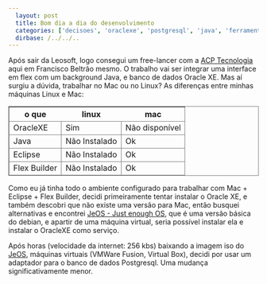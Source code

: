 ```yaml
---
  layout: post 
  title: Bom dia a dia do desenvolvimento 
  categories: ['decisoes', 'oraclexe', 'postgresql', 'java', 'ferramentas', 'linux', 'mac'] 
  dirbase: /../../..
---
```

<style>
 table, tr, td { border: 1px solid gray}
</style>

Após sair da Leosoft, logo consegui um free-lancer com a [ACP Tecnologia][acp] aqui em Francisco Beltrão mesmo. O trabalho vai ser integrar uma interface em flex com um background Java, e banco de dados Oracle XE. Mas aí surgiu a dúvida, trabalhar no Mac ou no Linux? 
As diferenças entre minhas máquinas Linux e Mac:

   o que     |     linux     | mac
-------------|---------------|-----
OracleXE     | Sim           | Não disponível
Java         | Não Instalado | Ok 
Eclipse      | Não Instalado | Ok 
Flex Builder | Não Instalado | Ok 

Como eu já tinha todo o ambiente configurado para trabalhar com Mac + Eclipse + Flex Builder, decidi primeiramente tentar instalar o Oracle XE, e também descobri que não existe uma versão para Mac, então busquei alternativas e encontrei [JeOS - Just enough OS][jeos], que é uma versão básica do debian, e apartir de uma máquina virtual, seria possível instalar ela e instalar o OracleXE como serviço.

Após horas (velocidade da internet: 256 kbs) baixando a imagem iso do [JeOS][jeos], máquinas virtuais (VMWare Fusion, Virtual Box), decidi por usar um adaptador para o banco de dados Postgresql. Uma mudança significativamente menor.


[jeos]: http://help.ubuntu.com/community/JeOSVMBuilder
[acp]: http://www.acptecnologia.com.br

